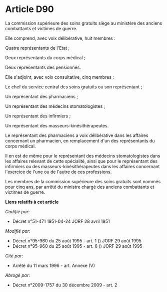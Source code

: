 # Article D90

La commission supérieure des soins gratuits siège au ministère des anciens combattants et victimes de guerre.

Elle comprend, avec voix délibérative, huit membres :

Quatre représentants de l'Etat ;

Deux représentants du corps médical ;

Deux représentants des pensionnés.

Elle s'adjoint, avec voix consultative, cinq membres :

Le chef du service central des soins gratuits ou son représentant ;

Un représentant des pharmaciens ;

Un représentant des médecins stomatologistes ;

Un représentant des infirmiers ;

Un représentant des masseurs-kinésithérapeutes.

Le représentant des pharmaciens a voix délibérative dans les affaires concernant un pharmacien, en remplacement d'un des
représentants du corps médical.

Il en est de même pour le représentant des médecins stomatologistes dans les affaires relevant de cette spécialité, ainsi que
pour le représentant des infirmiers ou des masseurs-kinésithérapeutes dans les affaires concernant l'exercice de l'une ou de
l'autre de ces professions.

Les membres de la commission supérieure des soins gratuits sont nommés pour cinq ans, par arrêté du ministre chargé des
anciens combattants et victimes de guerre.

**Liens relatifs à cet article**

_Codifié par_:

  - Décret n°51-471 1951-04-24 JORF 28 avril 1951

_Modifié par_:

  - Décret n°95-960 du 25 août 1995 - art. 1 () JORF 29 août 1995
  - Décret n°95-960 du 25 août 1995 - art. 6 () JORF 29 août 1995

_Cité par_:

  - Arrêté du 11 mars 1996 - art. Annexe (V)

_Abrogé par_:

  - Décret n°2009-1757 du 30 décembre 2009 - art. 2
